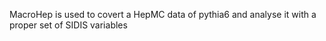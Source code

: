 MacroHep is used to covert a HepMC data of pythia6 and analyse it with a proper set of SIDIS variables
